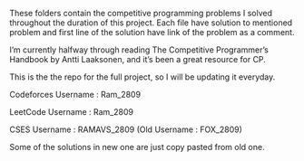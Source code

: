 These folders contain the competitive programming problems I solved throughout the duration of this project.
Each file have solution to mentioned problem and first line of the solution have link of the problem as a comment.

I’m currently halfway through reading The Competitive Programmer’s Handbook by Antti Laaksonen, and it’s been a great resource for CP.

This is the the repo for the full project, so I will be updating it everyday.

Codeforces Username : Ram_2809

LeetCode Username : Ram_2809

CSES Username : RAMAVS_2809 (Old Username : FOX_2809)

Some of the solutions in new one are just copy pasted from old one.
